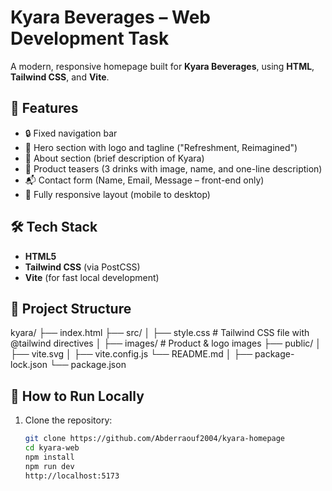 # Kyara Beverages – Web Development Task

A modern, responsive homepage built for **Kyara Beverages**, using **HTML**, **Tailwind CSS**, and **Vite**.

## 🌟 Features

- 🔒 Fixed navigation bar
- 🎯 Hero section with logo and tagline ("Refreshment, Reimagined")
- 📖 About section (brief description of Kyara)
- 🧃 Product teasers (3 drinks with image, name, and one-line description)
- 📬 Contact form (Name, Email, Message – front-end only)
- 📱 Fully responsive layout (mobile to desktop)

## 🛠️ Tech Stack

- **HTML5**
- **Tailwind CSS** (via PostCSS)
- **Vite** (for fast local development)

## 📁 Project Structure

kyara/
├── index.html
├── src/
│ ├── style.css # Tailwind CSS file with @tailwind directives
│ 
├── images/ # Product & logo images
├── public/
│   ├── vite.svg
│ 
├── vite.config.js
└── README.md
│ 
├── package-lock.json
└── package.json


## 🚀 How to Run Locally

1. Clone the repository:
   ```bash
   git clone https://github.com/Abderraouf2004/kyara-homepage
   cd kyara-web
   npm install
   npm run dev
   http://localhost:5173
   
